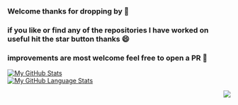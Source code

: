 ### Welcome thanks for dropping by 👋
### if you like or find any of the repositories I have worked on useful hit the star button thanks 😄 
### improvements are most welcome feel free to open a PR 👯


[![My GitHub Stats](https://github-readme-stats.vercel.app/api/?username=BlueDragon747&count_private=true&theme=tokyonight&showicons=true)]()
<br/>
[![My GitHub Language Stats](https://github-readme-stats.vercel.app/api/top-langs/?username=BlueDragon747&langs_count=5&theme=tokyonight)]()

<img src="https://komarev.com/ghpvc/?username=BlueDragon747&color=blue&style=flat-square&label=visitors" align="right" />
<!--
**BlueDragon747/BlueDragon747** is a ✨ _special_ ✨ repository because its `README.md` (this file) appears on your GitHub profile.

Here are some ideas to get you started:

- 🔭 I’m currently working on ...
- 🌱 I’m currently learning ...
- 👯 I’m looking to collaborate on ...
- 🤔 I’m looking for help with ...
- 💬 Ask me about ...
- 📫 How to reach me: ...
- 😄 Pronouns: ...
- ⚡ Fun fact: ...
-->
